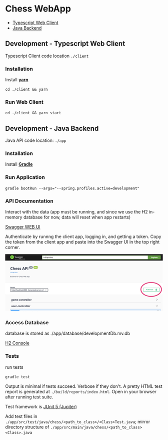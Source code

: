 # Chess WebApp

- [Typescript Web Client](#Development-Typescript-Web-Client)
- [Java Backend](#Development-Java-Backend)

## Development - Typescript Web Client

Typescript Client code location `./client`

### Installation

Install [**yarn**](https://yarnpkg.com/getting-started/install)

```
cd ./client && yarn
```

### Run Web Client

```
cd ./client && yarn start
```



## Development - Java Backend

Java API code location: `./app`

### Installation

Install [**Gradle**](https://docs.gradle.org/current/userguide/installation.html)


### Run Application

```
gradle bootRun --args="--spring.profiles.active=development"
```

### API Documentation

Interact with the data (app must be running, and since we use the H2 in-memory database for now, data will reset when app restarts)

[Swagger WEB UI](http://localhost:8080/swagger-ui/index.html?configUrl=/v3/api-docs/swagger-config)

Authenticate by runnng the client app, logging in, and getting a token. Copy the token from the client app and paste into the Swagger UI in the top right corner.

<img src="./docs/img/swagger_auth.png"/>

### Access Database

database is stored as ./app/database/developmentDb.mv.db

[H2 Console](http://localhost:8080/h2-console)


### Tests

run tests

```
gradle test
```

Output is minimal if tests succeed. Verbose if they don't. A pretty HTML test report is generated at `./build/reports/index.html`. Open in your browser after running test suite.

Test framework is [JUnit 5 (Jupiter)](https://junit.org/junit5/docs/current/user-guide/#writing-tests)

Add test files in `./app/src/test/java/chess/<path_to_class>/<Class>Test.java`; mirror directory structure of `./app/src/main/java/chess/<path_to_class><Class>.java`


